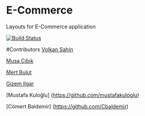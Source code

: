 # E-Commerce

Layouts for E-Commerce application

[![Build Status](https://travis-ci.org/metalcoder/E-Commerce.svg?branch=master)](https://travis-ci.org/metalcoder/E-Commerce)

#Contributors
[Volkan Şahin](https://github.com/volsahin)

[Musa Çıbık](https://github.com/musacibik)

[Mert Bulut](https://github.com/mrtblt)

[Gizem Ilgar](https://github.com/gzmilgar)

[Mustafa Kuloğlu] (https://github.com/mustafakuloglu)

[Cömert Baldemir] (https://github.com/Cbaldemir)
